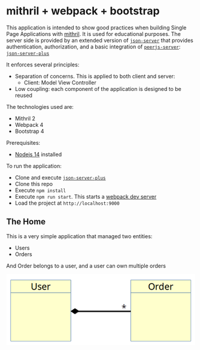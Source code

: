 # mithril + webpack + bootstrap

This application is intended to show good practices when building Single Page Applications with [mithril](https://mithril.js.org/). It is used for educational purposes. The server side is provided by an extended version of [`json-server`](https://github.com/typicode/json-server) that provides authentication, authorization, and a basic integration of [`peerjs-server`](https://github.com/peers/peerjs-server): [`json-server-plus`](https://github.com/neich/json-server-plus) 

It enforces several principles:

* Separation of concerns. This is applied to both client and server:
  * Client: Model View Controller
* Low coupling: each component of the application is designed to be reused

The technologies used are:

* Mithril 2
* Webpack 4
* Bootstrap 4

Prerequisites:

* [Nodejs 14](https://nodejs.org/download/release/v14.18.3/) installed

To run the application:

- Clone and execute [`json-server-plus`](https://github.com/neich/json-server-plus)
- Clone this repo
- Execute `npm install`
- Execute `npm run start`. This starts a [webpack dev server](https://github.com/webpack/webpack-dev-server)
- Load the project at `http://localhost:9000`


## The Home

This is a very simple application that managed two entities:

* Users
* Orders

And Order belongs to a user, and a user can own multiple orders

![User Order relationship](https://raw.githubusercontent.com/neich/nodebb/master/images/user_order.png)

